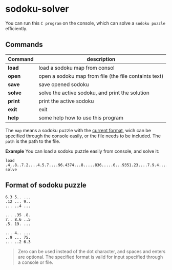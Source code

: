 # sodoku-solver
You can run this `C program` on the console, which can solve a `sodoku puzzle` efficiently.

## Commands
| Command         | description                                                 |
|:----------------|-------------------------------------------------------------|
| **load <map>**  | load a sodoku map from consol                               |
| **open <path>** | open a sodoku map from file (the file containts <map> text) |
| **save <path>** | save opened sodoku                                          |
| **solve**       | solve the active sodoku, and print the solution             |
| **print**       | print the active sodoku                                     |
| **exit**        | exit                                                        |
| **help**        | some help how to use this program                           |

The `map` means a sodoku puzzle with the [current format](##format-of-sodoku-puzzle), wich can be specified through the console easily, or the file needs to be included. The `path` is the path to the file.

**Example**
You can load a sodoku puzzle easily from console, and solve it:
```
load .4..8..7.2....4.5.7....96.4374...8.....836.....6...9351.23....7.9.4....6.6..1..2.
solve
```

## Format of sodoku puzzle
```
6.3 5.. ... 
.12 ... 9.. 
... ..4 ... 

... .35 .8. 
7.. 8.6 ..5 
.5. 19. ... 

... 4.. ... 
..9 ... 75. 
... ..2 6.3 
```

> Zero can be used instead of the dot character, and spaces and enters are optional. The specified format is valid for input specified through a console or file.